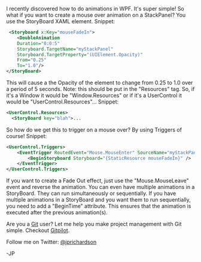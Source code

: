 <!--
author: JP Richardson
publish: Tue Aug 10 2010 22:18:11 GMT-0500 (CDT)
status: publish
type: post
link: https://procbits.wordpress.com/2010/08/10/storyboard-animations-in-wpf/
tags: WPF
slug: 2010/08/10/storyboard-animations-in-wpf
title: StoryBoard: Animations in WPF
-->



I recently discovered how to do animations in WPF. It's super simple! So
what if you want to create a mouse over animation on a StackPanel? You
use the StoryBoard XAML element. Snippet:

```xml
 <Storyboard x:Key="mouseFadeIn">
    <DoubleAnimation  
    Duration="0:0:5"  
    Storyboard.TargetName="myStackPanel"  
    Storyboard.TargetProperty="(UIElement.Opacity)"
    From="0.25"
    To="1.0"/>
</StoryBoard>
```

This will cause a the Opacity of the element to change from 0.25 to 1.0
over a period of 5 seconds. Note: this should be put in the "Resources"
tag. So, if it's a Window it would be "Window.Resources" or if it's a
UserControl it would be "UserControl.Resources"... Snippet:

```xml
<UserControl.Resources>
  <StoryBoard key="blah">...
```

So how do we get this to trigger on a mouse over? By using Triggers of
course! Snippet:

```xml
<UserControl.Triggers>
    <EventTrigger RoutedEvent="Mouse.MouseEnter" SourceName="myStackPanel">
        <BeginStoryboard Storyboard="{StaticResource mouseFadeIn}" />
    </EventTrigger>
</UserControl.Triggers>
```

If you want to create a Fade Out effect, just use the "Mouse.MouseLeave"
event and reverse the animation. You can even have multiple animations
in a StoryBoard. They can run simultaneously or sequentially. If you
have multiple animations in a StoryBoard and you want them to run
sequentially, you need to add a "BeginTime" attribute. This ensures that
the animation is executed after the previous animation(s).

Are you a [Git](http://gitpilot.com) user? Let me help you make project
management with Git simple. Checkout [Gitpilot](http://gitpilot.com).

Follow me on Twitter: [@jprichardson](http://twitter.com/jprichardson)

-JP

